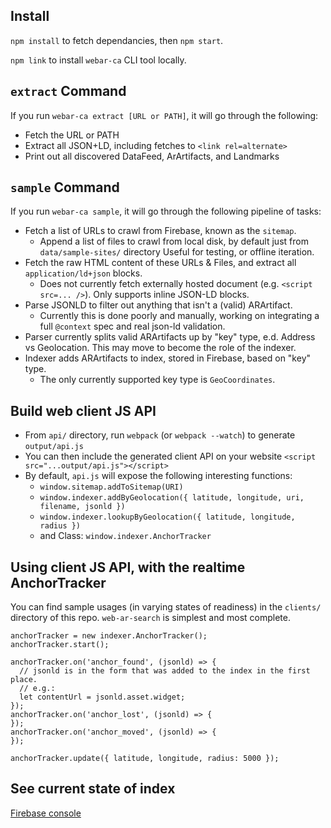 ## Install

`npm install` to fetch dependancies, then `npm start`.

`npm link` to install `webar-ca` CLI tool locally.

## `extract` Command

If you run `webar-ca extract [URL or PATH]`, it will go through the following:

* Fetch the URL or PATH
* Extract all JSON+LD, including fetches to `<link rel=alternate>`
* Print out all discovered DataFeed, ArArtifacts, and Landmarks

## `sample` Command

If you run `webar-ca sample`, it will go through the following pipeline of tasks:

* Fetch a list of URLs to crawl from Firebase, known as the `sitemap`.
  * Append a list of files to crawl from local disk, by default just from `data/sample-sites/` directory   Useful for testing, or offline iteration.
* Fetch the raw HTML content of these URLs & Files, and extract all `application/ld+json` blocks.
  * Does not currently fetch externally hosted document (e.g. `<script src=... />`).  Only supports inline JSON-LD blocks.
* Parse JSONLD to filter out anything that isn't a (valid) ARArtifact.
  * Currently this is done poorly and manually, working on integrating a full `@context` spec and real json-ld validation.
* Parser currently splits valid ARArtifacts up by "key" type, e.d. Address vs Geolocation.  This may move to become the role of the indexer.
* Indexer adds ARArtifacts to index, stored in Firebase, based on "key" type.
  * The only currently supported key type is `GeoCoordinates`.

## Build web client JS API

* From `api/` directory, run `webpack` (or `webpack --watch`) to generate `output/api.js`
* You can then include the generated client API on your website `<script src="...output/api.js"></script>`
* By default, `api.js` will expose the following interesting functions:
  * `window.sitemap.addToSitemap(URI)`
  * `window.indexer.addByGeolocation({ latitude, longitude, uri, filename, jsonld })`
  * `window.indexer.lookupByGeolocation({ latitude, longitude, radius })`
  * and Class: `window.indexer.AnchorTracker`

## Using client JS API, with the realtime AnchorTracker

You can find sample usages (in varying states of readiness) in the `clients/` directory of this repo.  `web-ar-search` is simplest and most complete.

```
anchorTracker = new indexer.AnchorTracker();
anchorTracker.start();

anchorTracker.on('anchor_found', (jsonld) => {
  // jsonld is in the form that was added to the index in the first place.
  // e.g.:
  let contentUrl = jsonld.asset.widget;
});
anchorTracker.on('anchor_lost', (jsonld) => {
});
anchorTracker.on('anchor_moved', (jsonld) => {
});

anchorTracker.update({ latitude, longitude, radius: 5000 });
```

## See current state of index

[Firebase console](https://firebase.corp.google.com/u/0/project/ar-anchoring-prototype/database/ar-anchoring-prototype/data)

